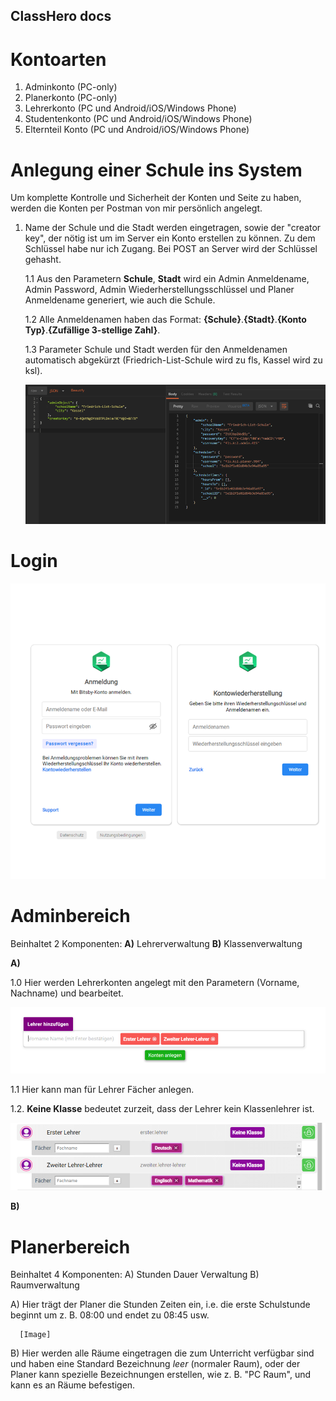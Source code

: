 ## ClassHero docs

# Kontoarten
1. Adminkonto (PC-only)
2. Planerkonto (PC-only)
3. Lehrerkonto (PC und Android/iOS/Windows Phone)
4. Studentenkonto (PC und Android/iOS/Windows Phone)
5. Elternteil Konto (PC und Android/iOS/Windows Phone)

# Anlegung einer Schule ins System

Um komplette Kontrolle und Sicherheit der Konten und Seite zu haben, werden die Konten per Postman von mir persönlich angelegt.

1. Name der Schule und die Stadt werden eingetragen, sowie der "creator key", der nötig ist um im Server ein Konto erstellen zu können.
   Zu dem Schlüssel habe nur ich Zugang. Bei POST an Server wird der Schlüssel gehasht.

    1.1 Aus den Parametern **Schule**, **Stadt** wird ein Admin Anmeldename, Admin Password, Admin Wiederherstellungsschlüssel und               Planer Anmeldename generiert, wie auch die Schule.
    
    1.2 Alle Anmeldenamen haben das Format: **{Schule}**.**{Stadt}**.**{Konto Typ}**.**{Zufällige 3-stellige Zahl}**. 
        
    1.3 Parameter Schule und Stadt werden für den Anmeldenamen automatisch abgekürzt (Friedrich-List-Schule wird zu fls, Kassel wird zu         ksl).
    
    ![RegisterAccount](Register.png)

# Login

   ![Login](Form.png)
   
# Adminbereich

Beinhaltet 2 Komponenten: 
   **A)** Lehrerverwaltung
   **B)** Klassenverwaltung
   
   **A)** 

   1.0 Hier werden Lehrerkonten angelegt mit den Parametern (Vorname, Nachname) und bearbeitet.

   ![Lehrerverwaltung](AddTeachers.png)
   
   1.1 Hier kann man für Lehrer Fächer anlegen.
   
   1.2. **Keine Klasse** bedeutet zurzeit, dass der Lehrer kein Klassenlehrer ist.

   ![Lehrerverwaltung](Subjects.png)
   
   **B)**
   
   
   
# Planerbereich

Beinhaltet 4 Komponenten:
   A) Stunden Dauer Verwaltung
   B) Raumverwaltung
      
      
   A)
      Hier trägt der Planer die Stunden Zeiten ein, i.e. die erste Schulstunde beginnt um z. B. 08:00 und endet zu 08:45 usw.
      
      [Image]

   B) 
      Hier werden alle Räume eingetragen die zum Unterricht verfügbar sind und haben eine Standard Bezeichnung _leer_ (normaler Raum),         oder der Planer kann spezielle Bezeichnungen erstellen, wie z. B. "PC Raum", und kann es an Räume befestigen.
   

